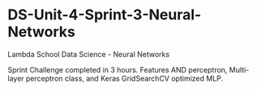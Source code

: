 # DS-Unit-4-Sprint-3-Neural-Networks
Lambda School Data Science - Neural Networks

Sprint Challenge completed in 3 hours. Features AND perceptron, Multi-layer perceptron class, and Keras GridSearchCV optimized MLP. 
